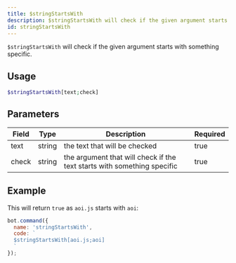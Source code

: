 ```yaml
---
title: $stringStartsWith 
description: $stringStartsWith will check if the given argument starts with something specific.
id: stringStartsWith
---
```


`$stringStartsWith` will check if the given argument starts with something specific.

## Usage

```php
$stringStartsWith[text;check]
```

## Parameters 


| Field | Type   | Description                                                             | Required |
| ----- | ------ | ----------------------------------------------------------------------- | -------- |
| text  | string | the text that will be checked                                           | true      |
| check | string | the argument that will check if the text starts with something specific | true      |

## Example

This will return `true` as `aoi.js` starts with `aoi`: 

```javascript
bot.command({
  name: 'stringStartsWith',
  code: `
  $stringStartsWith[aoi.js;aoi]
  `
});
```